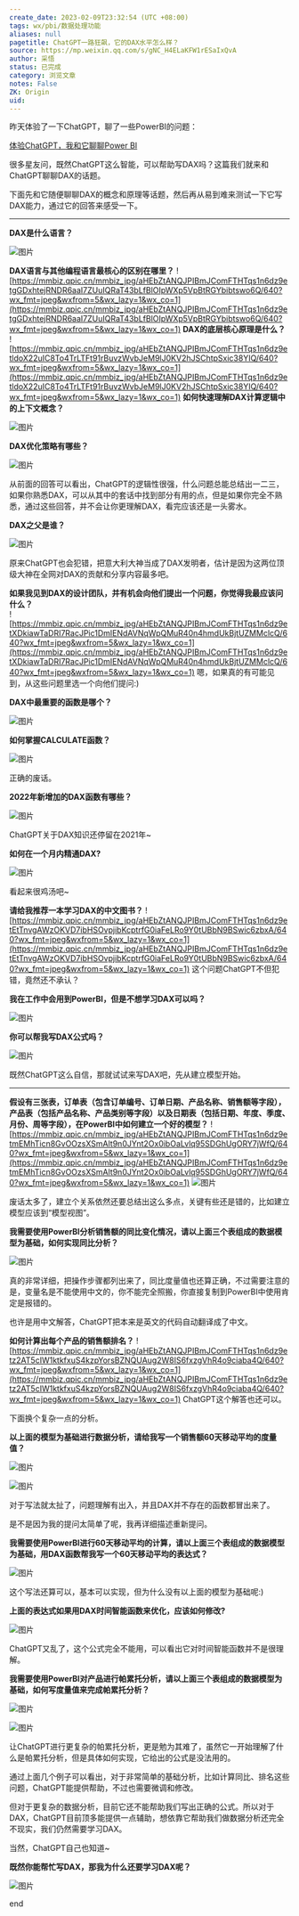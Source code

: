 ```yaml
---
create_date: 2023-02-09T23:32:54 (UTC +08:00)
tags: wx/pbi/数据处理功能 
aliases: null
pagetitle: ChatGPT一路狂飙，它的DAX水平怎么样？
source: https://mp.weixin.qq.com/s/gNC_H4ELaKFW1rESaIxQvA
author: 采悟
status: 已完成
category: 浏览文章
notes: False
ZK: Origin
uid: 
---
```


昨天体验了一下ChatGPT，聊了一些PowerBI的问题：

[体验ChatGPT，我和它聊聊Power BI](http://mp.weixin.qq.com/s?__biz=MzA4MzQwMjY4MA==&mid=2484083606&idx=1&sn=cd9df4ce8bf217b41d0787bb48b043fc&chksm=8e13b141b964385757882edd5011447b43877a4156ced9dc248609074d93747da436c6cdee7b&scene=21#wechat_redirect)  

很多星友问，既然ChatGPT这么智能，可以帮助写DAX吗？这篇我们就来和ChatGPT聊聊DAX的话题。

下面先和它随便聊聊DAX的概念和原理等话题，然后再从易到难来测试一下它写DAX能力，通过它的回答来感受一下。

___

**DAX是什么语言？**

![图片](https://mmbiz.qpic.cn/mmbiz_jpg/aHEbZtANQJPIBmJComFTHTqs1n6dz9etQlB3w9e0icCicnV9lC85QXzIia6DTb8UHsqn1WJKC8QFhialkibiacrDAV7g/640?wx_fmt=jpeg&wxfrom=5&wx_lazy=1&wx_co=1)

**DAX语言与其他编程语言最核心的区别在哪里？**
![https://mmbiz.qpic.cn/mmbiz_jpg/aHEbZtANQJPIBmJComFTHTqs1n6dz9etgGDxhtejRNDR6aaI7ZUuIQRaT43bLfBlOIpWXp5VpBtRGYbibtswo6Q/640?wx_fmt=jpeg&wxfrom=5&wx_lazy=1&wx_co=1](https://mmbiz.qpic.cn/mmbiz_jpg/aHEbZtANQJPIBmJComFTHTqs1n6dz9etgGDxhtejRNDR6aaI7ZUuIQRaT43bLfBlOIpWXp5VpBtRGYbibtswo6Q/640?wx_fmt=jpeg&wxfrom=5&wx_lazy=1&wx_co=1)
**DAX的底层核心原理是什么？**
![https://mmbiz.qpic.cn/mmbiz_jpg/aHEbZtANQJPIBmJComFTHTqs1n6dz9etldoX22uIC8To4TrLTFt91rBuvzWvbJeM9lJ0KV2hJSChtpSxic38YIQ/640?wx_fmt=jpeg&wxfrom=5&wx_lazy=1&wx_co=1](https://mmbiz.qpic.cn/mmbiz_jpg/aHEbZtANQJPIBmJComFTHTqs1n6dz9etldoX22uIC8To4TrLTFt91rBuvzWvbJeM9lJ0KV2hJSChtpSxic38YIQ/640?wx_fmt=jpeg&wxfrom=5&wx_lazy=1&wx_co=1)
**如何快速理解DAX计算逻辑中的上下文概念？**

![图片](https://mmbiz.qpic.cn/mmbiz_jpg/aHEbZtANQJPIBmJComFTHTqs1n6dz9et3N4Odics6beye9lvPU6m6zykBwgibyGRsibFZlXRUPRViaeIId1TZ1VZUQ/640?wx_fmt=jpeg&wxfrom=5&wx_lazy=1&wx_co=1)

**DAX优化策略有哪些？**

![图片](https://mmbiz.qpic.cn/mmbiz_jpg/aHEbZtANQJPIBmJComFTHTqs1n6dz9etyOhykxHh1nJH1JVFK5qR1LUZ4Es5WBibzwSQBe2QSgAnGLjIhzajgHQ/640?wx_fmt=jpeg&wxfrom=5&wx_lazy=1&wx_co=1)

从前面的回答可以看出，ChatGPT的逻辑性很强，什么问题总能总结出一二三，如果你熟悉DAX，可以从其中的套话中找到部分有用的点，但是如果你完全不熟悉，通过这些回答，并不会让你更理解DAX，看完应该还是一头雾水。

**DAX之父是谁？**

![图片](https://mmbiz.qpic.cn/mmbiz_jpg/aHEbZtANQJPIBmJComFTHTqs1n6dz9etYa5Dgtd5ib9rVojkrPOBbtfejMB31v5ZWO6346Mfqs6GqBKsicsv35Ww/640?wx_fmt=jpeg&wxfrom=5&wx_lazy=1&wx_co=1)

原来ChatGPT也会犯错，把意大利大神当成了DAX发明者，估计是因为这两位顶级大神在全网对DAX的贡献和分享内容最多吧。

**如果我见到DAX的设计团队，并有机会向他们提出一个问题，你觉得我最应该问什么？**  
![https://mmbiz.qpic.cn/mmbiz_jpg/aHEbZtANQJPIBmJComFTHTqs1n6dz9etXDkiawTaDRI7RacJPic1DmIENdAVNqWpQMuR40n4hmdUkBjtUZMMclcQ/640?wx_fmt=jpeg&wxfrom=5&wx_lazy=1&wx_co=1](https://mmbiz.qpic.cn/mmbiz_jpg/aHEbZtANQJPIBmJComFTHTqs1n6dz9etXDkiawTaDRI7RacJPic1DmIENdAVNqWpQMuR40n4hmdUkBjtUZMMclcQ/640?wx_fmt=jpeg&wxfrom=5&wx_lazy=1&wx_co=1)
嗯，如果真的有可能见到，从这些问题里选一个向他们提问:)

**DAX中最重要的函数是哪个？**

![图片](https://mmbiz.qpic.cn/mmbiz_jpg/aHEbZtANQJPIBmJComFTHTqs1n6dz9etCsA1Qst9kiazC5EnJasrCveH4sOgGvkZiaGXrRyl4RuUlotDMkqo1iaJw/640?wx_fmt=jpeg&wxfrom=5&wx_lazy=1&wx_co=1)

**如何掌握CALCULATE函数？**

![图片](https://mmbiz.qpic.cn/mmbiz_jpg/aHEbZtANQJPIBmJComFTHTqs1n6dz9et2Ay89XpyUicd36oVuCYVKQyFYqEWk9G4uhlPd1qvXMKvkG0tfcwk56Q/640?wx_fmt=jpeg&wxfrom=5&wx_lazy=1&wx_co=1)

正确的废话。

**2022年新增加的DAX函数有哪些？**

![图片](https://mmbiz.qpic.cn/mmbiz_jpg/aHEbZtANQJPIBmJComFTHTqs1n6dz9etyyHr7ALbLxEX3QibZIC8TH8BQlra4wxsbZCa6NDMicMib53K0vUiciaIicaA/640?wx_fmt=jpeg&wxfrom=5&wx_lazy=1&wx_co=1)

ChatGPT关于DAX知识还停留在2021年~

**如何在一个月内精通DAX?**

![图片](https://mmbiz.qpic.cn/mmbiz_jpg/aHEbZtANQJPIBmJComFTHTqs1n6dz9etHHQjyc3NHIhWjATaicy4VafJEicrIZWkbsBE6OsarJJ5Wzx4pzsNETKA/640?wx_fmt=jpeg&wxfrom=5&wx_lazy=1&wx_co=1)

看起来很鸡汤吧~

**请给我推荐一本学习DAX的中文图书？**
![https://mmbiz.qpic.cn/mmbiz_jpg/aHEbZtANQJPIBmJComFTHTqs1n6dz9etEtTnvgAWzOKVD7ibHSOvpjibKcptrfG0iaFeLRo9Y0tUBbN9BSwic6zbxA/640?wx_fmt=jpeg&wxfrom=5&wx_lazy=1&wx_co=1](https://mmbiz.qpic.cn/mmbiz_jpg/aHEbZtANQJPIBmJComFTHTqs1n6dz9etEtTnvgAWzOKVD7ibHSOvpjibKcptrfG0iaFeLRo9Y0tUBbN9BSwic6zbxA/640?wx_fmt=jpeg&wxfrom=5&wx_lazy=1&wx_co=1)
这个问题ChatGPT不但犯错，竟然还不承认？  

**我在工作中会用到PowerBI，但是不想学习DAX可以吗？**

![图片](https://mmbiz.qpic.cn/mmbiz_jpg/aHEbZtANQJPIBmJComFTHTqs1n6dz9etyuTSbYr4BqIgNbxCCBDXHib0ozPlBqN6ibcHN8SEkvFrfHCyicGpGzAsQ/640?wx_fmt=jpeg&wxfrom=5&wx_lazy=1&wx_co=1)

**你可以帮我写DAX公式吗？**

![图片](https://mmbiz.qpic.cn/mmbiz_jpg/aHEbZtANQJPIBmJComFTHTqs1n6dz9etlyiabyibRvD0VdyiczpbbibiamaILfTQpMBqthdRp48D2EceuDywTXYHPSA/640?wx_fmt=jpeg&wxfrom=5&wx_lazy=1&wx_co=1)

既然ChatGPT这么自信，那就试试来写DAX吧，先从建立模型开始。

___

**假设有三张表，订单表（包含订单编号、订单日期、产品名称、销售额等字段），产品表（包括产品名称、产品类别等字段）以及日期表（包括日期、年度、季度、月份、周等字段），在PowerBI中如何建立一个好的模型？**
![https://mmbiz.qpic.cn/mmbiz_jpg/aHEbZtANQJPIBmJComFTHTqs1n6dz9etmEMhTicn8GvOOzsXSmAlt9n0JYnt2Ox0ibOaLvlq95SDGhUgORY7jWfQ/640?wx_fmt=jpeg&wxfrom=5&wx_lazy=1&wx_co=1](https://mmbiz.qpic.cn/mmbiz_jpg/aHEbZtANQJPIBmJComFTHTqs1n6dz9etmEMhTicn8GvOOzsXSmAlt9n0JYnt2Ox0ibOaLvlq95SDGhUgORY7jWfQ/640?wx_fmt=jpeg&wxfrom=5&wx_lazy=1&wx_co=1)
![图片](https://mmbiz.qpic.cn/mmbiz_jpg/aHEbZtANQJPIBmJComFTHTqs1n6dz9eticibeIWaoXdx1L1LzI53Btia6GnXibWA3WGDkRTQ3onIURoVHSj3uMKNNA/640?wx_fmt=jpeg&wxfrom=5&wx_lazy=1&wx_co=1)

废话太多了，建立个关系依然还要总结出这么多点，关键有些还是错的，比如建立模型应该到“模型视图”。

**我需要使用PowerBI分析销售额的同比变化情况，请以上面三个表组成的数据模型为基础，如何实现同比分析？**

![图片](https://mmbiz.qpic.cn/mmbiz_jpg/aHEbZtANQJPIBmJComFTHTqs1n6dz9et9DCfh68RdUyGYQDglcFu85yibfHLQXy2unmIfjhUca4exwQHQZ2C1jQ/640?wx_fmt=jpeg&wxfrom=5&wx_lazy=1&wx_co=1)

真的非常详细，把操作步骤都列出来了，同比度量值也还算正确，不过需要注意的是，变量名是不能使用中文的，你不能完全照搬，你直接复制到PowerBI中使用肯定是报错的。

也许是用中文解答，ChatGPT把本来是英文的代码自动翻译成了中文。

**如何计算出每个产品的销售额排名？**
![https://mmbiz.qpic.cn/mmbiz_jpg/aHEbZtANQJPIBmJComFTHTqs1n6dz9etz2AT5cIW1ktkfxuS4kzpYorsBZNQUAug2W8IS6fxzgVhR4o9ciaba4Q/640?wx_fmt=jpeg&wxfrom=5&wx_lazy=1&wx_co=1](https://mmbiz.qpic.cn/mmbiz_jpg/aHEbZtANQJPIBmJComFTHTqs1n6dz9etz2AT5cIW1ktkfxuS4kzpYorsBZNQUAug2W8IS6fxzgVhR4o9ciaba4Q/640?wx_fmt=jpeg&wxfrom=5&wx_lazy=1&wx_co=1)
ChatGPT这个解答也还可以。

下面换个复杂一点的分析。

**以上面的模型为基础进行数据分析，请给我写一个销售额60天移动平均的度量值？**

![图片](https://mmbiz.qpic.cn/mmbiz_jpg/aHEbZtANQJPIBmJComFTHTqs1n6dz9etFVz8lns2IPRvDPmGCNM33NvpfFAxvCIhTQTDiaI9iaLQoVEQ2ork0ZAg/640?wx_fmt=jpeg&wxfrom=5&wx_lazy=1&wx_co=1)

![图片](https://mmbiz.qpic.cn/mmbiz_jpg/aHEbZtANQJPIBmJComFTHTqs1n6dz9etFMyyPFMv0OybymJHmeRSuXYqCzZ6qyq7m1Q5HiaKRt9jJH3OQibAOnzQ/640?wx_fmt=jpeg&wxfrom=5&wx_lazy=1&wx_co=1)

对于写法就太扯了，问题理解有出入，并且DAX并不存在的函数都冒出来了。

是不是因为我的提问太简单了呢，我再详细描述重新提问。

**我需要使用PowerBI进行60天移动平均的计算，请以上面三个表组成的数据模型为基础，用DAX函数帮我写一个60天移动平均的表达式？**

![图片](https://mmbiz.qpic.cn/mmbiz_jpg/aHEbZtANQJPIBmJComFTHTqs1n6dz9etNU4meHq5eiaIVNRXVEH8WZLlI2icnDpEyPkMmCZM7Y8LiaZHOa3INH3oA/640?wx_fmt=jpeg&wxfrom=5&wx_lazy=1&wx_co=1)

这个写法还算可以，基本可以实现，但为什么没有以上面的模型为基础呢:)

**上面的表达式如果用DAX时间智能函数来优化，应该如何修改?**

![图片](https://mmbiz.qpic.cn/mmbiz_jpg/aHEbZtANQJPIBmJComFTHTqs1n6dz9etbI6AiaNFia6FXaO1HteAEXujRib0hnKnql7nTY8c7ianjB2F3IYWYmrZSA/640?wx_fmt=jpeg&wxfrom=5&wx_lazy=1&wx_co=1)

ChatGPT又乱了，这个公式完全不能用，可以看出它对时间智能函数并不是很理解。

**我需要使用PowerBI对产品进行帕累托分析，请以上面三个表组成的数据模型为基础，如何写度量值来完成帕累托分析？**

![图片](https://mmbiz.qpic.cn/mmbiz_jpg/aHEbZtANQJPIBmJComFTHTqs1n6dz9etgHdwPsMiaM34ibMNezjlMNg7ub09BS17qpSicIkXicbe5X1cOJMTiaCq79Q/640?wx_fmt=jpeg&wxfrom=5&wx_lazy=1&wx_co=1)

![图片](https://mmbiz.qpic.cn/mmbiz_jpg/aHEbZtANQJPIBmJComFTHTqs1n6dz9etm3xMl0lw5IA48ULWs3opJW8VcaWU5HJy7HDbn9iboia4O0WbWiclK36GA/640?wx_fmt=jpeg&wxfrom=5&wx_lazy=1&wx_co=1)

让ChatGPT进行更复杂的帕累托分析，更是勉为其难了，虽然它一开始理解了什么是帕累托分析，但是具体如何实现，它给出的公式是没法用的。  

通过上面几个例子可以看出，对于非常简单的基础分析，比如计算同比、排名这些问题，ChatGPT能提供帮助，不过也需要微调和修改。

但对于更复杂的数据分析，目前它还不能帮助我们写出正确的公式。所以对于DAX，ChatGPT目前顶多能提供一点辅助，想依靠它帮助我们做数据分析还完全不现实，我们仍然需要学习DAX。

当然，ChatGPT自己也知道~

**既然你能帮忙写DAX，那我为什么还要学习DAX呢？**

![图片](https://mmbiz.qpic.cn/mmbiz_jpg/aHEbZtANQJPIBmJComFTHTqs1n6dz9et4hmPzWTmKPgIic69GUSODy2x4qdHcggOBpd8Yeb63HoJuibhb5tWpusQ/640?wx_fmt=jpeg&wxfrom=5&wx_lazy=1&wx_co=1)

end
